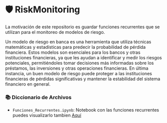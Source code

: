 # 🛡️ RiskMonitoring

La motivación de este repositorio es guardar funciones recurrentes que se utilizan para el monitoreo de modelos de riesgo.

Un modelo de riesgo en banca es una herramienta que utiliza técnicas matemáticas y estadísticas para predecir la probabilidad de pérdida financiera. Estos modelos son esenciales para los bancos y otras instituciones financieras, ya que les ayudan a identificar y medir los riesgos potenciales, permitiéndoles tomar decisiones más informadas sobre los préstamos, las inversiones y otras operaciones financieras. En última instancia, un buen modelo de riesgo puede proteger a las instituciones financieras de pérdidas significativas y mantener la estabilidad del sistema financiero en general.

### 📚 Diccionario de Archivos

* `Funciones_Recurrentes.ipynb`: Notebook con las funciones recurrentes puedes visualizarlo tambien [Aquí](https://nbviewer.org/github/jesuszelayac/RiskMonitoring/blob/main/Funciones_Recurrentes.ipynb)
